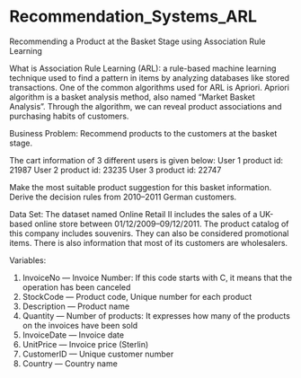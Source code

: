 # Recommendation_Systems_ARL
Recommending a Product at the Basket Stage using Association Rule Learning 

What is Association Rule Learning (ARL): a rule-based machine learning technique used to find a pattern in items by analyzing databases like stored transactions. One of the common algorithms used for ARL is Apriori. Apriori algorithm is a basket analysis method, also named “Market Basket Analysis”. Through the algorithm, we can reveal product associations and purchasing habits of customers.

Business Problem:
Recommend products to the customers at the basket stage.

The cart information of 3 different users is given below:
User 1 product id: 21987
User 2 product id: 23235
User 3 product id: 22747

Make the most suitable product suggestion for this basket information.
Derive the decision rules from 2010–2011 German customers.

Data Set: The dataset named Online Retail II includes the sales of a UK-based online store between 01/12/2009–09/12/2011. The product catalog of this company includes souvenirs. They can also be considered promotional items. There is also information that most of its customers are wholesalers.

Variables:
1. InvoiceNo — Invoice Number: If this code starts with C, it means that the operation has been canceled
2. StockCode — Product code, Unique number for each product
3. Description — Product name
4. Quantity — Number of products: It expresses how many of the products on the invoices have been sold
5. InvoiceDate — Invoice date
6. UnitPrice — Invoice price (Sterlin)
7. CustomerID — Unique customer number
8. Country — Country name

